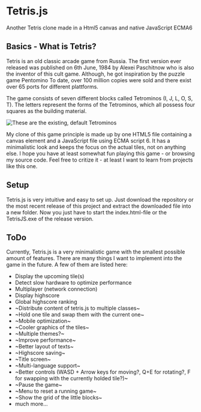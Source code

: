 # Tetris.js
Another Tetris clone made in a Html5 canvas and native JavaScript ECMA6

## Basics - What is Tetris?
Tetris is an old classic arcade game from Russia. The first version ever released was published on 6th June, 1984 by Alexei Paschitnow who is also the inventor of this cult game. Although, he got inspiration by the puzzle game Pentomino To date, over 100 million copies were sold and there exist over 65 ports for different plattforms.

The game consists of seven different blocks called Tetrominos (I, J, L, O, S, T). The letters represent the forms of the Tetrominos, which all possess four squares as the building material.

![These are the existing, default Tetrominos](https://upload.wikimedia.org/wikipedia/commons/thumb/3/39/Tetrominoes_IJLO_STZ_Worlds.svg/640px-Tetrominoes_IJLO_STZ_Worlds.svg.png "These are the existing, default Tetrominos")

My clone of this game principle is made up by one HTML5 file containing a canvas element and a JavaScript file using ECMA script 6. It has a minimalistic look and keeps the focus on the actual tiles, not on anything else. I hope you have at least somewhat fun playing this game - or browsing my source code. Feel free to critize it - at least I want to learn from projects like this one.

## Setup
Tetris.js is very intuitive and easy to set up. Just download the repository or the most recent release of this project and extract the downloaded file into a new folder. Now you just have to start the index.html-file or the TetrisJS.exe of the release version.

## ToDo
Currently, Tetris.js is a very minimalistic game with the smallest possible amount of features. There are many things I want to implement into the game in the future. A few of them are listed here:
* Display the upcoming tile(s)
* Detect slow hardware to optimize performance
* Multiplayer (network connection)
* Display highscore
* Global highscore ranking
* ~Distribute content of tetris.js to multiple classes~
* ~Hold one tile and swap them with the current one~
* ~Mobile optimization~
* ~Cooler graphics of the tiles~
* ~Multiple themes?~
* ~Improve performance~
* ~Better layout of texts~
* ~Highscore saving~
* ~Title screen~
* ~Multi-language support~
* ~Better controls (WASD + Arrow keys for moving?, Q+E for rotating?, F for swapping with the currently holded tile?)~
* ~Pause the game~
* ~Menu to reset a running game~
* ~Show the grid of the little blocks~
* much more...
